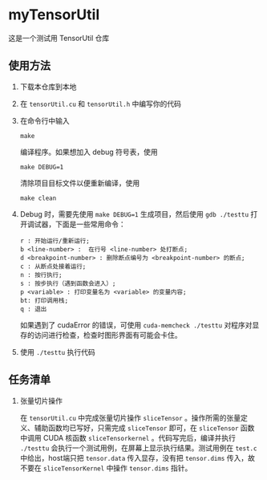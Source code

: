 # myTensorUtil
这是一个测试用 TensorUtil 仓库

## 使用方法
1. 下载本仓库到本地

2. 在 `tensorUtil.cu` 和 `tensorUtil.h` 中编写你的代码

3. 在命令行中输入
   ```
   make
   ```
   编译程序。如果想加入 debug 符号表，使用
   ```
   make DEBUG=1
   ```
   清除项目目标文件以便重新编译，使用
   ```
   make clean
   ```

4. Debug 时，需要先使用 `make DEBUG=1` 生成项目，然后使用 `gdb ./testtu` 打开调试器，下面是一些常用命令：
   ```
   r : 开始运行/重新运行;
   b <line-number> :  在行号 <line-number> 处打断点;
   d <breakpoint-number> : 删除断点编号为 <breakpoint-number> 的断点;
   c : 从断点处接着运行;
   n : 按行执行;
   s : 按步执行（遇到函数会进入）;
   p <variable> : 打印变量名为 <variable> 的变量内容;
   bt: 打印调用栈;
   q : 退出
   ```

   如果遇到了 cudaError 的错误，可使用 `cuda-memcheck ./testtu` 对程序对显存的访问进行检查，检查时图形界面有可能会卡住。

5. 使用 `./testtu` 执行代码

## 任务清单
1. 张量切片操作

   在 `tensorUtil.cu` 中完成张量切片操作 `sliceTensor` 。操作所需的张量定义、辅助函数均已写好，只需完成 `sliceTensor` 即可，在 `sliceTensor` 函数中调用 CUDA 核函数 `sliceTensorkernel` 。代码写完后，编译并执行 `./testtu` 会执行一个测试用例，在屏幕上显示执行结果。测试用例在 `test.c` 中给出，host端只把 `tensor.data` 传入显存，没有把 `tensor.dims` 传入，故不要在 `sliceTensorKernel` 中操作 `tensor.dims` 指针。